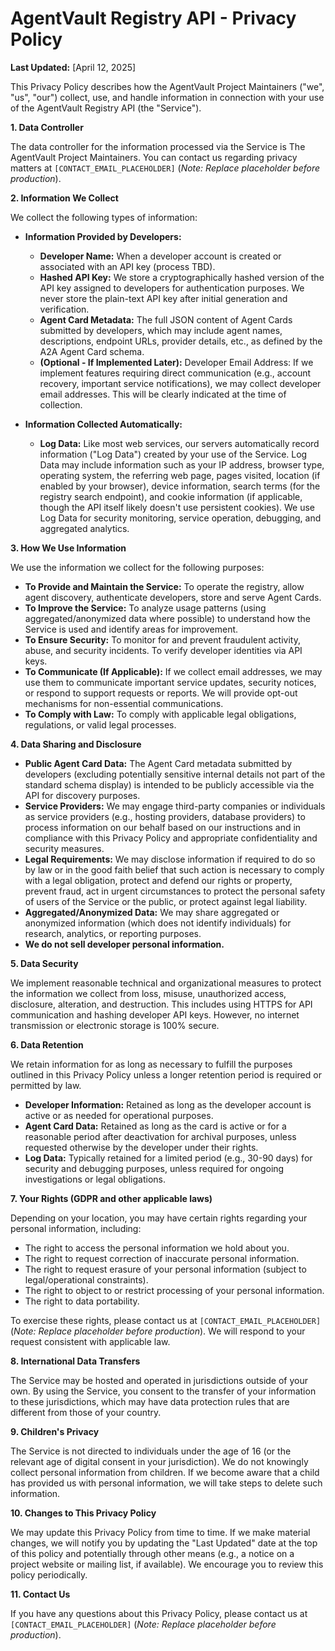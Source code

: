 # AgentVault Registry API - Privacy Policy

**Last Updated:** [April 12, 2025]

This Privacy Policy describes how the AgentVault Project Maintainers ("we", "us", "our") collect, use, and handle information in connection with your use of the AgentVault Registry API (the "Service").

**1. Data Controller**

The data controller for the information processed via the Service is The AgentVault Project Maintainers. You can contact us regarding privacy matters at `[CONTACT_EMAIL_PLACEHOLDER]` (*Note: Replace placeholder before production*).

**2. Information We Collect**

We collect the following types of information:

*   **Information Provided by Developers:**
    *   **Developer Name:** When a developer account is created or associated with an API key (process TBD).
    *   **Hashed API Key:** We store a cryptographically hashed version of the API key assigned to developers for authentication purposes. We never store the plain-text API key after initial generation and verification.
    *   **Agent Card Metadata:** The full JSON content of Agent Cards submitted by developers, which may include agent names, descriptions, endpoint URLs, provider details, etc., as defined by the A2A Agent Card schema.
    *   **(Optional - If Implemented Later):** Developer Email Address: If we implement features requiring direct communication (e.g., account recovery, important service notifications), we may collect developer email addresses. This will be clearly indicated at the time of collection.

*   **Information Collected Automatically:**
    *   **Log Data:** Like most web services, our servers automatically record information ("Log Data") created by your use of the Service. Log Data may include information such as your IP address, browser type, operating system, the referring web page, pages visited, location (if enabled by your browser), device information, search terms (for the registry search endpoint), and cookie information (if applicable, though the API itself likely doesn't use persistent cookies). We use Log Data for security monitoring, service operation, debugging, and aggregated analytics.

**3. How We Use Information**

We use the information we collect for the following purposes:

*   **To Provide and Maintain the Service:** To operate the registry, allow agent discovery, authenticate developers, store and serve Agent Cards.
*   **To Improve the Service:** To analyze usage patterns (using aggregated/anonymized data where possible) to understand how the Service is used and identify areas for improvement.
*   **To Ensure Security:** To monitor for and prevent fraudulent activity, abuse, and security incidents. To verify developer identities via API keys.
*   **To Communicate (If Applicable):** If we collect email addresses, we may use them to communicate important service updates, security notices, or respond to support requests or reports. We will provide opt-out mechanisms for non-essential communications.
*   **To Comply with Law:** To comply with applicable legal obligations, regulations, or valid legal processes.

**4. Data Sharing and Disclosure**

*   **Public Agent Card Data:** The Agent Card metadata submitted by developers (excluding potentially sensitive internal details not part of the standard schema display) is intended to be publicly accessible via the API for discovery purposes.
*   **Service Providers:** We may engage third-party companies or individuals as service providers (e.g., hosting providers, database providers) to process information on our behalf based on our instructions and in compliance with this Privacy Policy and appropriate confidentiality and security measures.
*   **Legal Requirements:** We may disclose information if required to do so by law or in the good faith belief that such action is necessary to comply with a legal obligation, protect and defend our rights or property, prevent fraud, act in urgent circumstances to protect the personal safety of users of the Service or the public, or protect against legal liability.
*   **Aggregated/Anonymized Data:** We may share aggregated or anonymized information (which does not identify individuals) for research, analytics, or reporting purposes.
*   **We do not sell developer personal information.**

**5. Data Security**

We implement reasonable technical and organizational measures to protect the information we collect from loss, misuse, unauthorized access, disclosure, alteration, and destruction. This includes using HTTPS for API communication and hashing developer API keys. However, no internet transmission or electronic storage is 100% secure.

**6. Data Retention**

We retain information for as long as necessary to fulfill the purposes outlined in this Privacy Policy unless a longer retention period is required or permitted by law.

*   **Developer Information:** Retained as long as the developer account is active or as needed for operational purposes.
*   **Agent Card Data:** Retained as long as the card is active or for a reasonable period after deactivation for archival purposes, unless requested otherwise by the developer under their rights.
*   **Log Data:** Typically retained for a limited period (e.g., 30-90 days) for security and debugging purposes, unless required for ongoing investigations or legal obligations.

**7. Your Rights (GDPR and other applicable laws)**

Depending on your location, you may have certain rights regarding your personal information, including:

*   The right to access the personal information we hold about you.
*   The right to request correction of inaccurate personal information.
*   The right to request erasure of your personal information (subject to legal/operational constraints).
*   The right to object to or restrict processing of your personal information.
*   The right to data portability.

To exercise these rights, please contact us at `[CONTACT_EMAIL_PLACEHOLDER]` (*Note: Replace placeholder before production*). We will respond to your request consistent with applicable law.

**8. International Data Transfers**

The Service may be hosted and operated in jurisdictions outside of your own. By using the Service, you consent to the transfer of your information to these jurisdictions, which may have data protection rules that are different from those of your country.

**9. Children's Privacy**

The Service is not directed to individuals under the age of 16 (or the relevant age of digital consent in your jurisdiction). We do not knowingly collect personal information from children. If we become aware that a child has provided us with personal information, we will take steps to delete such information.

**10. Changes to This Privacy Policy**

We may update this Privacy Policy from time to time. If we make material changes, we will notify you by updating the "Last Updated" date at the top of this policy and potentially through other means (e.g., a notice on a project website or mailing list, if available). We encourage you to review this policy periodically.

**11. Contact Us**

If you have any questions about this Privacy Policy, please contact us at `[CONTACT_EMAIL_PLACEHOLDER]` (*Note: Replace placeholder before production*).
